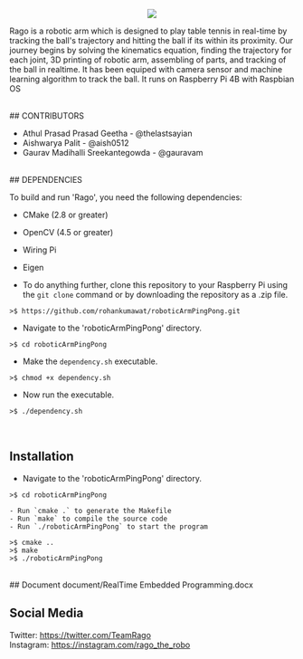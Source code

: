 <p align="center"><img src="https://media.giphy.com/media/v1.Y2lkPTc5MGI3NjExMzA2MzhkMTYyZWEwODg5MTAzM2I2NjkwMjc2MjZmNTkzNzk1M2YxYSZjdD1n/LIZGe35ppCezRxJR31/giphy.gif">
<p>Rago is a robotic arm which is designed to play table tennis in real-time by tracking the ball's trajectory and hitting the ball if its within its proximity. Our journey begins by solving the kinematics equation, finding the trajectory for each joint, 3D printing of robotic arm, assembling of parts, and tracking of the ball in realtime. It has been equiped with camera sensor and machine learning algorithm to track the ball. It runs on Raspberry Pi 4B with Raspbian OS</p>
<br>
## CONTRIBUTORS
<ul><li>Athul Prasad Prasad Geetha - @thelastsayian</li>
<li>Aishwarya Palit - @aish0512</li>
<li>Gaurav Madihalli Sreekantegowda - @gauravam</li>
</ul>
<br>
## DEPENDENCIES

To build and run 'Rago', you need the following dependencies:

- CMake (2.8 or greater)
- OpenCV (4.5 or greater)
- Wiring Pi
- Eigen 

- To do anything further, clone this repository to your Raspberry Pi using the `git clone` command or by downloading the repository as a .zip file.
```
>$ https://github.com/rohankumawat/roboticArmPingPong.git
```

- Navigate to the 'roboticArmPingPong' directory.
```
>$ cd roboticArmPingPong
```
- Make the ``` dependency.sh ``` executable.
```
>$ chmod +x dependency.sh
```
- Now run the executable.
```
>$ ./dependency.sh
```

<br>

## Installation

- Navigate to the 'roboticArmPingPong' directory. 
 ``` 
 >$ cd roboticArmPingPong
  ```

```
- Run `cmake .` to generate the Makefile
- Run `make` to compile the source code
- Run `./roboticArmPingPong` to start the program
```
```
>$ cmake ..
>$ make
>$ ./roboticArmPingPong
```
<br>
## Document
document/RealTime Embedded Programming.docx
<br>

## Social Media
Twitter: https://twitter.com/TeamRago<br>
Instagram: https://instagram.com/rago_the_robo

